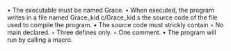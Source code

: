 • The executable must be named Grace.
• When executed, the program writes in a file named Grace_kid.c/Grace_kid.s
the source code of the file used to compile the program.
• The source code must strickly contain
◦ No main declared.
◦ Three defines only.
◦ One comment.
• The program will run by calling a macro.
